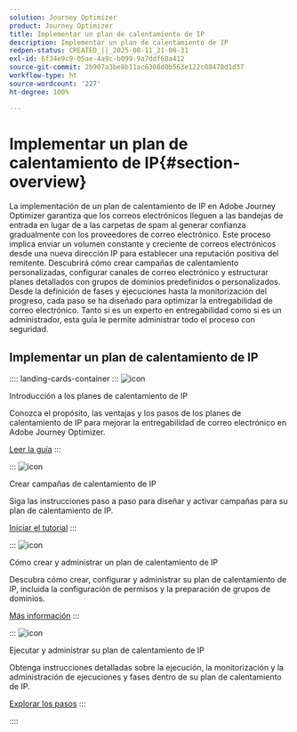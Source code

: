 ```yaml
---
solution: Journey Optimizer
product: Journey Optimizer
title: Implementar un plan de calentamiento de IP
description: Implementar un plan de calentamiento de IP
redpen-status: CREATED_||_2025-08-11_21-08-31
exl-id: 6f34e9c9-05ae-4a9c-b099-9a7ddf68a412
source-git-commit: 2b907a3be8b11ac6308d0b563e122c88478d1d37
workflow-type: ht
source-wordcount: '227'
ht-degree: 100%

---
```


# Implementar un plan de calentamiento de IP{#section-overview}

La implementación de un plan de calentamiento de IP en Adobe Journey Optimizer garantiza que los correos electrónicos lleguen a las bandejas de entrada en lugar de a las carpetas de spam al generar confianza gradualmente con los proveedores de correo electrónico. Este proceso implica enviar un volumen constante y creciente de correos electrónicos desde una nueva dirección IP para establecer una reputación positiva del remitente. Descubrirá cómo crear campañas de calentamiento personalizadas, configurar canales de correo electrónico y estructurar planes detallados con grupos de dominios predefinidos o personalizados. Desde la definición de fases y ejecuciones hasta la monitorización del progreso, cada paso se ha diseñado para optimizar la entregabilidad de correo electrónico. Tanto si es un experto en entregabilidad como si es un administrador, esta guía le permite administrar todo el proceso con seguridad.

## Implementar un plan de calentamiento de IP

:::: landing-cards-container
:::
![icon](https://cdn.experienceleague.adobe.com/icons/book.svg?lang=es)

Introducción a los planes de calentamiento de IP

Conozca el propósito, las ventajas y los pasos de los planes de calentamiento de IP para mejorar la entregabilidad de correo electrónico en Adobe Journey Optimizer.

[Leer la guía](../using/configuration/ip-warmup-gs.md)
:::

:::
![icon](https://cdn.experienceleague.adobe.com/icons/circle-play.svg?lang=es)

Crear campañas de calentamiento de IP

Siga las instrucciones paso a paso para diseñar y activar campañas para su plan de calentamiento de IP.

[Iniciar el tutorial](../using/configuration/ip-warmup-campaign.md)
:::

:::
![icon](https://cdn.experienceleague.adobe.com/icons/gear.svg?lang=es)

Cómo crear y administrar un plan de calentamiento de IP

Descubra cómo crear, configurar y administrar su plan de calentamiento de IP, incluida la configuración de permisos y la preparación de grupos de dominios.

[Más información](../using/configuration/ip-warmup-plan.md)
:::

:::
![icon](https://cdn.experienceleague.adobe.com/icons/list-check.svg)

Ejecutar y administrar su plan de calentamiento de IP

Obtenga instrucciones detalladas sobre la ejecución, la monitorización y la administración de ejecuciones y fases dentro de su plan de calentamiento de IP.

[Explorar los pasos](../using/configuration/ip-warmup-execution.md)
:::

::::
